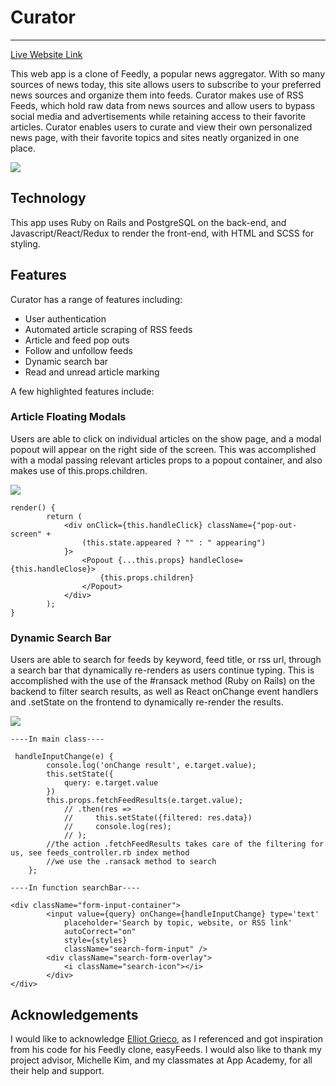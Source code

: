 # Curator

-----------
[Live Website Link](https://curator-1.herokuapp.com/#/)

This web app is a clone of Feedly, a popular news aggregator. With so many sources of news today, this site allows users to subscribe to your preferred news sources and organize them into feeds. Curator makes use of RSS Feeds, which hold raw data from news sources and allow users to bypass social media and advertisements while retaining access to their favorite articles. Curator enables users to curate and view their own personalized news page, with their favorite topics and sites neatly organized in one place. 

![](https://i.imgur.com/90cxFTX.png)

## Technology

This app uses Ruby on Rails and PostgreSQL on the back-end, and Javascript/React/Redux to render the front-end, with HTML and SCSS for styling. 

## Features

Curator has a range of features including: 
* User authentication
* Automated article scraping of RSS feeds
* Article and feed pop outs
* Follow and unfollow feeds
* Dynamic search bar
* Read and unread article marking

A few highlighted features include: 

### Article Floating Modals

Users are able to click on individual articles on the show page, and a modal popout will appear on the right side of the screen. This was accomplished with a modal passing relevant articles props to a popout container, and also makes use of this.props.children.

![](https://i.imgur.com/uKQ6JhZ.jpg)

```
render() {
        return (
            <div onClick={this.handleClick} className={"pop-out-screen" +
                (this.state.appeared ? "" : " appearing")
            }>
                <Popout {...this.props} handleClose={this.handleClose}>
                    {this.props.children}
                </Popout>
            </div>
        );
}
```

### Dynamic Search Bar

Users are able to search for feeds by keyword, feed title, or rss url, through a search bar that dynamically re-renders as users continue typing. This is accomplished with the use of the #ransack method (Ruby on Rails) on the backend to filter search results, as well as React onChange event handlers and .setState on the frontend to dynamically re-render the results. 

![](https://i.imgur.com/g22Bb0Z.png)

```
----In main class----

 handleInputChange(e) {
        console.log('onChange result', e.target.value);
        this.setState({
            query: e.target.value
        })
        this.props.fetchFeedResults(e.target.value);
            // .then(res => 
            //     this.setState({filtered: res.data})
            //     console.log(res);
            // );
        //the action .fetchFeedResults takes care of the filtering for us, see feeds_controller.rb index method
        //we use the .ransack method to search
    };

----In function searchBar----

<div className="form-input-container">
        <input value={query} onChange={handleInputChange} type='text'
            placeholder='Search by topic, website, or RSS link'
            autoCorrect="on"
            style={styles}
            className="search-form-input" />
        <div className="search-form-overlay">
            <i className="search-icon"></i>
        </div>
</div>

```


## Acknowledgements

I would like to acknowledge [Elliot Grieco](https://github.com/etgrieco), as I referenced and got inspiration from his code for his Feedly clone, easyFeeds. I would also like to thank my project advisor, Michelle Kim, and my classmates at App Academy, for all their help and support. 
